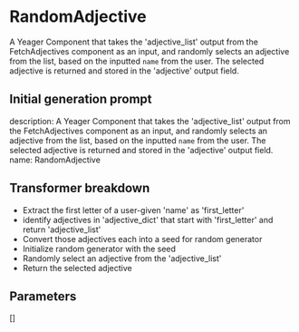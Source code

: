 
# RandomAdjective

A Yeager Component that takes the 'adjective_list' output from the FetchAdjectives component as an input, and randomly selects an adjective from the list, based on the inputted `name` from the user. The selected adjective is returned and stored in the 'adjective' output field.

## Initial generation prompt
description: A Yeager Component that takes the 'adjective_list' output from the FetchAdjectives
  component as an input, and randomly selects an adjective from the list, based on
  the inputted `name` from the user. The selected adjective is returned and stored
  in the 'adjective' output field.
name: RandomAdjective


## Transformer breakdown
- Extract the first letter of a user-given 'name' as 'first_letter'
- identify adjectives in 'adjective_dict' that start with 'first_letter' and return 'adjective_list'
- Convert those adjectives each into a seed for random generator
- Initialize random generator with the seed
- Randomly select an adjective from the 'adjective_list'
- Return the selected adjective

## Parameters
[]

        